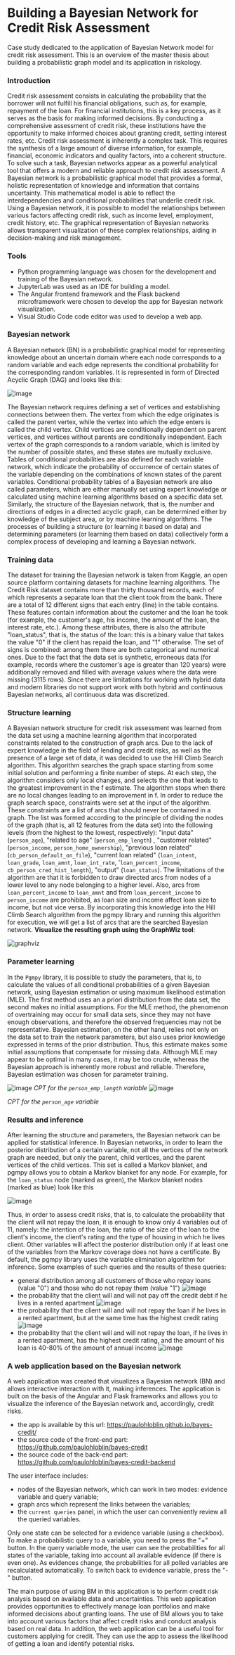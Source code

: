 # Building a Bayesian Network for Credit Risk Assessment
Case study dedicated to the application of Bayesian Network model for credit risk assessment.
This is an overview of the master thesis about building a probabilistic graph model and its application in riskology. 
### Introduction
Credit risk assessment consists in calculating the probability that the borrower will not fulfill his financial obligations, such as, for example, repayment of the loan. For financial institutions, this is a key process, as it serves as the basis for making informed decisions. By conducting a comprehensive assessment of credit risk, these institutions have the opportunity to make informed choices about granting credit, setting interest rates, etc.
Credit risk assessment is inherently a complex task. This requires the synthesis of a large amount of diverse information, for example, financial, economic indicators and quality factors, into a coherent structure. To solve such a task, Bayesian networks appear as a powerful analytical tool that offers a modern and reliable approach to credit risk assessment. A Bayesian network is a probabilistic graphical model that provides a formal, holistic representation of knowledge and information that contains uncertainty. This mathematical model is able to reflect the interdependencies and conditional probabilities that underlie credit risk. Using a Bayesian network, it is possible to model the relationships between various factors affecting credit risk, such as income level, employment, credit history, etc. The graphical representation of Bayesian networks allows transparent visualization of these complex relationships, aiding in decision-making and risk management.
### Tools
- Python programming language was chosen for the development and training of the Bayesian network. 
- JupyterLab was used as an IDE for building a model. 
- The Angular frontend framework and the Flask backend microframework were chosen to develop the app for Bayesian network visualization.
- Visual Studio Code code editor was used to develop a web app.
### Bayesian network
A Bayesian network (BN) is a probabilistic graphical model for representing knowledge about an uncertain domain where each node corresponds to a random variable and each edge represents the conditional probability for the corresponding random variables. It is represented in form of Directed Acyclic Graph (DAG) and looks like this:

![image](https://github.com/paulohloblin/bayesian-net-credit-risk/assets/54881219/05f08fdb-1b61-42cb-afc3-f9aab6d781fe)

The Bayesian network requires defining a set of vertices and establishing connections between them. The vertex from which the edge originates is called the parent vertex, while the vertex into which the edge enters is called the child vertex. Child vertices are conditionally dependent on parent vertices, and vertices without parents are conditionally independent. Each vertex of the graph corresponds to a random variable, which is limited by the number of possible states, and these states are mutually exclusive. Tables of conditional probabilities are also defined for each variable network, which indicate the probability of occurrence of certain states of the variable depending on the combinations of known states of the parent variables. Conditional probability tables of a Bayesian network are also called parameters, which are either manually set using expert knowledge or calculated using machine learning algorithms based on a specific data set. Similarly, the structure of the Bayesian network, that is, the number and directions of edges in a directed acyclic graph, can be determined either by knowledge of the subject area, or by machine learning algorithms. The processes of building a structure (or learning it based on data) and determining parameters (or learning them based on data) collectively form a complex process of developing and learning a Bayesian network.
### Training data
The dataset for training the Bayesian network is taken from Kaggle, an open source platform containing datasets for machine learning algorithms. The Credit Risk dataset contains more than thirty thousand records, each of which represents a separate loan that the client took from the bank. There are a total of 12 different signs that each entry (line) in the table contains. These features contain information about the customer and the loan he took (for example, the customer's age, his income, the amount of the loan, the interest rate, etc.). Among these attributes, there is also the attribute "loan_status", that is, the status of the loan: this is a binary value that takes the value "0" if the client has repaid the loan, and "1" otherwise. The set of signs is combined: among them there are both categorical and numerical ones.
Due to the fact that the data set is synthetic, erroneous data (for example, records where the customer's age is greater than 120 years) were additionally removed and filled with average values where the data were missing (3115 rows). 
Since there are limitations for working with hybrid data and modern libraries do not support work with both hybrid and continuous Bayesian networks, all continuous data was discretized.
### Structure learning
A Bayesian network structure for credit risk assessment was learned from the data set using a machine learning algorithm that incorporated constraints related to the construction of graph arcs. Due to the lack of expert knowledge in the field of lending and credit risks, as well as the presence of a large set of data, it was decided to use the Hill Climb Search algorithm.
This algorithm searches the graph space starting from some initial solution and performing a finite number of steps. At each step, the algorithm considers only local changes, and selects the one that leads to the greatest improvement in the f estimate. The algorithm stops when there are no local changes leading to an improvement in f.
In order to reduce the graph search space, constraints were set at the input of the algorithm. These constraints are a list of arcs that should never be contained in a graph. The list was formed according to the principle of dividing the nodes of the graph (that is, all 12 features from the data set) into the following levels (from the highest to the lowest, respectively): "input data" (`person_age`), "related to age" (`person_emp_length`) , "customer related" (`person_income`, `person_home_ownership`), "previous loan related" (`cb_person_default_on_file`), "current loan related" (`loan_intent`, `loan_grade`, `loan_amnt`, `loan_int_rate`, '`loan_percent_income`, `cb_person_cred_hist_length`), "output" (`loan_status`). The limitations of the algorithm are that it is forbidden to draw directed arcs from nodes of a lower level to any node belonging to a higher level. Also, arcs from `loan_percent_income` to `loan_amnt` and from `loan_percent_income` to `person_income` are prohibited, as loan size and income affect loan size to income, but not vice versa. By incorporating this knowledge into the Hill Climb Search algorithm from the pgmpy library and running this algorithm for execution, we will get a list of arcs that are the searched Bayesian network. 
**Visualize the resulting graph using the GraphWiz tool**:

![graphviz](https://github.com/paulohloblin/bayesian-net-credit-risk/assets/54881219/9899ed48-2005-4d62-9d81-5a2b33cbff15)

### Parameter learning
In the `Pgmpy` library, it is possible to study the parameters, that is, to calculate the values of all conditional probabilities of a given Bayesian network, using Bayesian estimation or using maximum likelihood estimation (MLE). The first method uses an a priori distribution from the data set, the second makes no initial assumptions.
For the MLE method, the phenomenon of overtraining may occur for small data sets, since they may not have enough observations, and therefore the observed frequencies may not be representative. Bayesian estimation, on the other hand, relies not only on the data set to train the network parameters, but also uses prior knowledge expressed in terms of the prior distribution. Thus, this estimate makes some initial assumptions that compensate for missing data.
Although MLE may appear to be optimal in many cases, it may be too crude, whereas the Bayesian approach is inherently more robust and reliable. Therefore, Bayesian estimation was chosen for parameter training.

![image](https://github.com/paulohloblin/bayesian-net-credit-risk/assets/54881219/0cd08169-c7ad-4812-9631-c8c94454bc99)
_CPT for the `person_emp_length` variable_
![image](https://github.com/paulohloblin/bayesian-net-credit-risk/assets/54881219/622fb327-066d-4377-9e76-e11513f32aed)

_CPT for the `person_age` variable_
### Results and inference
After learning the structure and parameters, the Bayesian network can be applied for statistical inference. In Bayesian networks, in order to learn the posterior distribution of a certain variable, not all the vertices of the network graph are needed, but only the parent, child vertices, and the parent vertices of the child vertices. This set is called a Markov blanket, and pgmpy allows you to obtain a Markov blanket for any node. For example, for the `loan_status` node (marked as green), the Markov blanket nodes (marked as blue) look like this

![image](https://github.com/paulohloblin/bayesian-net-credit-risk/assets/54881219/5420a903-e2c7-4b38-ba96-6b4b2aa8efb3)

Thus, in order to assess credit risks, that is, to calculate the probability that the client will not repay the loan, it is enough to know only 4 variables out of 11, namely: the intention of the loan, the ratio of the size of the loan to the client's income, the client's rating and the type of housing in which he lives client. Other variables will affect the posterior distribution only if at least one of the variables from the Markov coverage does not have a certificate.
By default, the pgmpy library uses the variable elimination algorithm for inference.
Some examples of such queries and the results of these queries:
- general distribution among all customers of those who repay loans (value "0") and those who do not repay them (value "1") ![image](https://github.com/paulohloblin/bayesian-net-credit-risk/assets/54881219/4db45e71-51a1-4747-9f23-5a13428c0d0b)
- the probability that the client will and will not pay off the credit debt if he lives in a rented apartment ![image](https://github.com/paulohloblin/bayesian-net-credit-risk/assets/54881219/647348b2-a975-402d-b4ad-46c64da76860)
- the probability that the client will and will not repay the loan if he lives in a rented apartment, but at the same time has the highest credit rating ![image](https://github.com/paulohloblin/bayesian-net-credit-risk/assets/54881219/27fa5944-de0a-4c2f-ac47-14101386b0b5)
- the probability that the client will and will not repay the loan, if he lives in a rented apartment, has the highest credit rating, and the amount of his loan is 40-80% of the amount of annual income
![image](https://github.com/paulohloblin/bayesian-net-credit-risk/assets/54881219/fdee9cb8-7725-47e6-91da-89b44fcbe7bb)

### A web application based on the Bayesian network
A web application was created that visualizes a Bayesian network (BN) and allows interactive interaction with it, making inferences. The application is built on the basis of the Angular and Flask frameworks and allows you to visualize the inference of the Bayesian network and, accordingly, credit risks.
- the app is available by this url: https://paulohloblin.github.io/bayes-credit/
- the source code of the front-end part: https://github.com/paulohloblin/bayes-credit
- the source code of the back-end part: https://github.com/paulohloblin/bayes-credit-backend

The user interface includes:
- nodes of the Bayesian network, which can work in two modes: evidence variable and query variable;
- graph arcs which represent the links between the variables;
- the `current queries` panel, in which the user can conveniently review all the queried variables.

Only one state can be selected for a evidence variable (using a checkbox). To make a probabilistic query to a variable, you need to press the "+" button. In the query variable mode, the user can see the probabilities for all states of the variable, taking into account all available evidence (if there is even one). As evidences change, the probabilities for all polled variables are recalculated automatically. To switch back to evidence variable, press the "-" button.

The main purpose of using BM in this application is to perform credit risk analysis based on available data and uncertainties. This web application provides opportunities to effectively manage loan portfolios and make informed decisions about granting loans. The use of BM allows you to take into account various factors that affect credit risks and conduct analysis based on real data. In addition, the web application can be a useful tool for customers applying for credit. They can use the app to assess the likelihood of getting a loan and identify potential risks.
